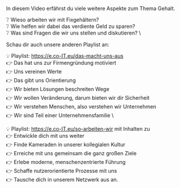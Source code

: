 In diesem Video erfährst du viele weitere Aspekte zum Thema Gehalt.

❔ Wieso arbeiten wir mit Fixgehältern? \
❔ Wie helfen wir dabei das verdiente Geld zu sparen? \
❔ Was sind Fragen die wir uns stellen und diskutieren? \

Schau dir auch unsere anderen Playlist an:

💡 Playlist: https://e.co-IT.eu/das-macht-uns-aus \
👉 Das hat uns zur Firmengründung motiviert \
👉 Uns vereinen Werte \
👉 Das gibt uns Orientierung \
👉 Wir bieten Lösungen beschreiten Wege \
👉 Wir wollen Veränderung, darum bieten wir dir Sicherheit \
👉 Wir verstehen Menschen, also verstehen wir Unternehmen \
👉 Wir sind Teil einer Unternehmensfamilie \


💡 Playlist: https://e.co-IT.eu/so-arbeiten-wir mit Inhalten zu \
👉 Entwickle dich mit uns weiter \
👉 Finde Kameraden in unserer kollegialen Kultur \
👉 Erreiche mit uns gemeinsam die ganz großen Ziele \
👉 Erlebe moderne, menschenzentrierte Führung \
👉 Schaffe nutzerorientierte Prozesse mit uns \
👉 Tausche dich in unserem Netzwerk aus an.
